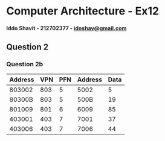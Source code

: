 # Computer Architecture - Ex12
#### Iddo Shavit - 212702377 - idoshav@gmail.com


## Question 2
### Question 2b
| Address | VPN | PFN | Address | Data |
|---------|-----|-----|---------|------|
| 803002  | 803 | 5   | 5002    | 5    |
| 80300B  | 803 | 5   | 500B    | 19   |
| 801009  | 801 | 6   | 6009    | 85   |
| 403001  | 403 | 7   | 7001    | 37   |
| 403006  | 403 | 7   | 7006    | 44   |
